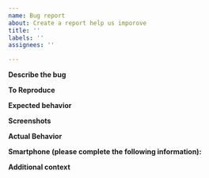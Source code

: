 ```yaml
---
name: Bug report
about: Create a report help us imporove
title: ''
labels: ''
assignees: ''

---
```


**Describe the bug**

**To Reproduce**

**Expected behavior**


**Screenshots**


**Actual Behavior**
 

**Smartphone (please complete the following information):**
     

**Additional context**

